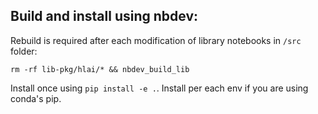 ## Build and install using nbdev:

Rebuild is required after each modification of library notebooks in `/src` folder:

`rm -rf lib-pkg/hlai/* && nbdev_build_lib`

Install once using `pip install -e .`. Install per each env if you are using conda's pip.
